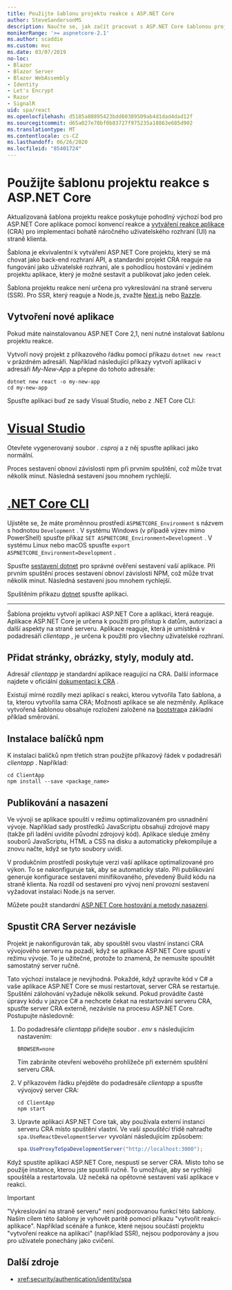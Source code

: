 ```yaml
---
title: Použijte šablonu projektu reakce s ASP.NET Core
author: SteveSandersonMS
description: Naučte se, jak začít pracovat s ASP.NET Core šablonou projektu s jednou stránkou (SPA) pro reakci a vytváření reakce na aplikaci.
monikerRange: '>= aspnetcore-2.1'
ms.author: scaddie
ms.custom: mvc
ms.date: 03/07/2019
no-loc:
- Blazor
- Blazor Server
- Blazor WebAssembly
- Identity
- Let's Encrypt
- Razor
- SignalR
uid: spa/react
ms.openlocfilehash: d5185a80895423bdd60309509ab4d1dad4dad12f
ms.sourcegitcommit: d65a027e78bf0b83727f975235a18863e685d902
ms.translationtype: MT
ms.contentlocale: cs-CZ
ms.lasthandoff: 06/26/2020
ms.locfileid: "85401724"
---
```

# <a name="use-the-react-project-template-with-aspnet-core"></a>Použijte šablonu projektu reakce s ASP.NET Core

Aktualizovaná šablona projektu reakce poskytuje pohodlný výchozí bod pro ASP.NET Core aplikace pomocí konvencí reakce a [vytváření reakce aplikace](https://github.com/facebookincubator/create-react-app) (CRA) pro implementaci bohatě náročného uživatelského rozhraní (UI) na straně klienta.

Šablona je ekvivalentní k vytváření ASP.NET Core projektu, který se má chovat jako back-end rozhraní API, a standardní projekt CRA reaguje na fungování jako uživatelské rozhraní, ale s pohodlíou hostování v jediném projektu aplikace, který je možné sestavit a publikovat jako jeden celek.

Šablona projektu reakce není určena pro vykreslování na straně serveru (SSR). Pro SSR, který reaguje a Node.js, zvažte [Next.js](https://github.com/zeit/next.js/) nebo [Razzle](https://github.com/jaredpalmer/razzle).

## <a name="create-a-new-app"></a>Vytvoření nové aplikace

Pokud máte nainstalovanou ASP.NET Core 2,1, není nutné instalovat šablonu projektu reakce.

Vytvoří nový projekt z příkazového řádku pomocí příkazu `dotnet new react` v prázdném adresáři. Například následující příkazy vytvoří aplikaci v adresáři *My-New-App* a přepne do tohoto adresáře:

```dotnetcli
dotnet new react -o my-new-app
cd my-new-app
```

Spusťte aplikaci buď ze sady Visual Studio, nebo z .NET Core CLI:

# <a name="visual-studio"></a>[Visual Studio](#tab/visual-studio)

Otevřete vygenerovaný soubor *. csproj* a z něj spusťte aplikaci jako normální.

Proces sestavení obnoví závislosti npm při prvním spuštění, což může trvat několik minut. Následná sestavení jsou mnohem rychlejší.

# <a name="net-core-cli"></a>[.NET Core CLI](#tab/netcore-cli)

Ujistěte se, že máte proměnnou prostředí `ASPNETCORE_Environment` s názvem s hodnotou `Development` . V systému Windows (v případě výzev mimo PowerShell) spusťte příkaz `SET ASPNETCORE_Environment=Development` . V systému Linux nebo macOS spusťte `export ASPNETCORE_Environment=Development` .

Spusťte [sestavení dotnet](/dotnet/core/tools/dotnet-build) pro správné ověření sestavení vaší aplikace. Při prvním spuštění proces sestavení obnoví závislosti NPM, což může trvat několik minut. Následná sestavení jsou mnohem rychlejší.

Spuštěním příkazu [dotnet](/dotnet/core/tools/dotnet-run) spusťte aplikaci.

---

Šablona projektu vytvoří aplikaci ASP.NET Core a aplikaci, která reaguje. Aplikace ASP.NET Core je určena k použití pro přístup k datům, autorizaci a další aspekty na straně serveru. Aplikace reaguje, která je umístěná v podadresáři *clientapp* , je určena k použití pro všechny uživatelské rozhraní.

## <a name="add-pages-images-styles-modules-etc"></a>Přidat stránky, obrázky, styly, moduly atd.

Adresář *clientapp* je standardní aplikace reagující na CRA. Další informace najdete v oficiální [dokumentaci k CRA](https://create-react-app.dev/docs/getting-started/) .

Existují mírné rozdíly mezi aplikací s reakci, kterou vytvořila Tato šablona, a ta, kterou vytvořila sama CRA; Možnosti aplikace se ale nezměnily. Aplikace vytvořená šablonou obsahuje rozložení založené na [bootstrap](https://getbootstrap.com/)a základní příklad směrování.

## <a name="install-npm-packages"></a>Instalace balíčků npm

K instalaci balíčků npm třetích stran použijte příkazový řádek v podadresáři *clientapp* . Například:

```console
cd ClientApp
npm install --save <package_name>
```

## <a name="publish-and-deploy"></a>Publikování a nasazení

Ve vývoji se aplikace spouští v režimu optimalizovaném pro usnadnění vývoje. Například sady prostředků JavaScriptu obsahují zdrojové mapy (takže při ladění uvidíte původní zdrojový kód). Aplikace sleduje změny souborů JavaScriptu, HTML a CSS na disku a automaticky překompiluje a znovu načte, když se tyto soubory uvidí.

V produkčním prostředí poskytuje verzi vaší aplikace optimalizované pro výkon. To se nakonfiguruje tak, aby se automaticky stalo. Při publikování generuje konfigurace sestavení minifikovaného, převedený Build kódu na straně klienta. Na rozdíl od sestavení pro vývoj není provozní sestavení vyžadovat instalaci Node.js na server.

Můžete použít standardní [ASP.NET Core hostování a metody nasazení](xref:host-and-deploy/index).

## <a name="run-the-cra-server-independently"></a>Spustit CRA Server nezávisle

Projekt je nakonfigurován tak, aby spouštěl svou vlastní instanci CRA vývojového serveru na pozadí, když se aplikace ASP.NET Core spustí v režimu vývoje. To je užitečné, protože to znamená, že nemusíte spouštět samostatný server ručně.

Tato výchozí instalace je nevýhodná. Pokaždé, když upravíte kód v C# a vaše aplikace ASP.NET Core se musí restartovat, server CRA se restartuje. Spuštění zálohování vyžaduje několik sekund. Pokud provádíte časté úpravy kódu v jazyce C# a nechcete čekat na restartování serveru CRA, spusťte server CRA externě, nezávisle na procesu ASP.NET Core. Postupujte následovně:

1. Do podadresáře *clientapp* přidejte soubor *. env* s následujícím nastavením:

    ```
    BROWSER=none
    ```

    Tím zabráníte otevření webového prohlížeče při externém spuštění serveru CRA.

2. V příkazovém řádku přejděte do podadresáře *clientapp* a spusťte vývojový server CRA:

    ```console
    cd ClientApp
    npm start
    ```

3. Upravte aplikaci ASP.NET Core tak, aby používala externí instanci serveru CRA místo spuštění vlastní. Ve vaší *spouštěcí* třídě nahraďte `spa.UseReactDevelopmentServer` vyvolání následujícím způsobem:

    ```csharp
    spa.UseProxyToSpaDevelopmentServer("http://localhost:3000");
    ```

Když spustíte aplikaci ASP.NET Core, nespustí se server CRA. Místo toho se použije instance, kterou jste spustili ručně. To umožňuje, aby se rychleji spouštěla a restartovala. Už nečeká na opětovné sestavení vaší aplikace v reakci.

> [!IMPORTANT]
> "Vykreslování na straně serveru" není podporovanou funkcí této šablony. Naším cílem této šablony je vyhovět paritě pomocí příkazu "vytvořit reakci-aplikace". Například scénáře a funkce, které nejsou součástí projektu "vytvoření reakce na aplikaci" (například SSR), nejsou podporovány a jsou pro uživatele ponechány jako cvičení.

## <a name="additional-resources"></a>Další zdroje

* <xref:security/authentication/identity/spa>
